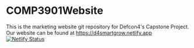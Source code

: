 # COMP3901Website
This is the marketing website git repository for Defcon4's Capstone Project.
Our website can be found at https://d4smartgrow.netlify.app
[![Netlify Status](https://api.netlify.com/api/v1/badges/64d9f341-0730-4d20-8d6c-0220aa5a75f9/deploy-status)](https://app.netlify.com/sites/d4smartgrow/deploys)

